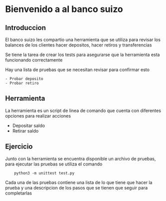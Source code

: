 # Bienvenido a al banco suizo 

## Introduccion
El banco suizo les compartio una herramienta que se utiliza para revisar los balances de los clientes
hacer depositos, hacer retiros y transferencias 

Se tiene la tarea de crear los tests para asegurarse que la herramienta esta funcionando correctamente 

Hay una lista de pruebas que se necesitan revisar para confirmar esto

    - Probar deposito 
    - Probar retiro

## Herramienta 
La herramienta es un script de linea de comando que cuenta con diferentes opciones para realizar acciones 
  - Depositar saldo
  - Retirar saldo

## Ejercicio
Junto con la herramienta se encuentra disponible un archivo de pruebas, para ejecutar las pruebas se utiliza el comando 
```console
    python3 -m unittest test.py
```
Cada una de las pruebas contiene una lista de lo que tiene que hacer la prueba y una descripcion de los pasos que se tienen que seguir para completarlas 

